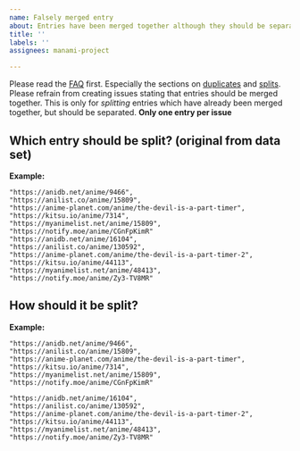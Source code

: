 ```yaml
---
name: Falsely merged entry
about: Entries have been merged together although they should be separate entries?
title: ''
labels: ''
assignees: manami-project

---
```


Please read the [FAQ](https://github.com/manami-project/anime-offline-database/blob/master/.github/CONTRIBUTING.md#faq) first.
Especially the sections on [duplicates](https://github.com/manami-project/anime-offline-database/blob/master/.github/CONTRIBUTING.md#there-are-duplicates-in-the-data-set) and [splits](https://github.com/manami-project/anime-offline-database/blob/master/.github/CONTRIBUTING.md#how-do-you-split-entries). Please refrain from creating issues stating that entries should be merged together. This is only for _splitting_ entries which have already been merged together, but should be separated.
**Only one entry per issue**

## Which entry should be split? (original from data set)

**Example:**
```
"https://anidb.net/anime/9466",
"https://anilist.co/anime/15809",
"https://anime-planet.com/anime/the-devil-is-a-part-timer",
"https://kitsu.io/anime/7314",
"https://myanimelist.net/anime/15809",
"https://notify.moe/anime/CGnFpKimR"
"https://anidb.net/anime/16104",
"https://anilist.co/anime/130592",
"https://anime-planet.com/anime/the-devil-is-a-part-timer-2",
"https://kitsu.io/anime/44113",
"https://myanimelist.net/anime/48413",
"https://notify.moe/anime/Zy3-TV8MR"
```

## How should it be split?

**Example:**
```
"https://anidb.net/anime/9466",
"https://anilist.co/anime/15809",
"https://anime-planet.com/anime/the-devil-is-a-part-timer",
"https://kitsu.io/anime/7314",
"https://myanimelist.net/anime/15809",
"https://notify.moe/anime/CGnFpKimR"
```

```
"https://anidb.net/anime/16104",
"https://anilist.co/anime/130592",
"https://anime-planet.com/anime/the-devil-is-a-part-timer-2",
"https://kitsu.io/anime/44113",
"https://myanimelist.net/anime/48413",
"https://notify.moe/anime/Zy3-TV8MR"
```